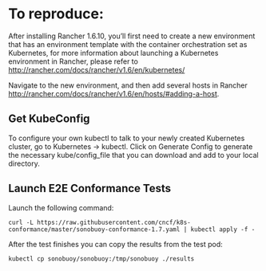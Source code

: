 # To reproduce:

After installing Rancher 1.6.10, you’ll first need to create a new environment that has an environment template with the container orchestration set as Kubernetes, for more information about launching a Kubernetes environment in Rancher, please refer to http://rancher.com/docs/rancher/v1.6/en/kubernetes/

Navigate to the new environment, and then add several hosts in Rancher http://rancher.com/docs/rancher/v1.6/en/hosts/#adding-a-host.

## Get KubeConfig

To configure your own kubectl to talk to your newly created Kubernetes cluster, go to Kubernetes -> kubectl. Click on Generate Config to generate the necessary kube/config_file that you can download and add to your local directory.

## Launch E2E Conformance Tests

Launch the following command:
```
curl -L https://raw.githubusercontent.com/cncf/k8s-conformance/master/sonobuoy-conformance-1.7.yaml | kubectl apply -f -
```

After the test finishes you can copy the results from the test pod:

```
kubectl cp sonobuoy/sonobuoy:/tmp/sonobuoy ./results
```

